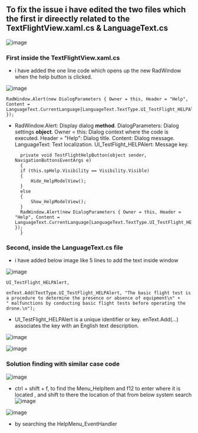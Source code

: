 ## To fix the issue i have edited the two files which the first ir direectly related to the TextFlightView.xaml.cs & LanguageText.cs

![image](https://github.com/UbaydullohML/Bug_FIX_Ales/assets/75980506/6d005e62-6dc3-44c0-8525-175e3617aa6e)

### First inside the TextFlightView.xaml.cs
- i have added the one line code which opens up the new RadWindow when the help button is clicked.
  
![image](https://github.com/UbaydullohML/Bug_FIX_Ales/assets/75980506/5d5ad339-8120-4431-9e62-5d83b992d50c)

    RadWindow.Alert(new DialogParameters { Owner = this, Header = "Help", Content = LanguageText.CurrentLanguage[LanguageText.TextType.UI_TestFlight_HELPAlert] });
- RadWindow.Alert: Display dialog **method**.
DialogParameters: Dialog settings **object**.
Owner = this: Dialog context where the code is executed.
Header = "Help": Dialog title.
Content: Dialog message.
LanguageText: Text localization.
UI_TestFlight_HELPAlert: Message key.

        private void TestFlightHelpButton(object sender, NavigationButtonsEventArgs e)
        {
        if (this.spHelp.Visibility == Visibility.Visible)
        {
            Hide_HelpModelView();
        }
        else
        {
            Show_HelpModelView();
        }
        RadWindow.Alert(new DialogParameters { Owner = this, Header = "Help", Content = LanguageText.CurrentLanguage[LanguageText.TextType.UI_TestFlight_HELPAlert] });
        }



### Second, inside the LanguageText.cs file
- i have added below image like 5 lines to add the text inside window
  
![image](https://github.com/UbaydullohML/Bug_FIX_Ales/assets/75980506/dcf6c663-30d3-4a28-b635-41ccff425dd1)

    UI_TestFlight_HELPAlert,

    enText.Add(TextType.UI_TestFlight_HELPAlert, "The basic flight test is a procedure to determine the presence or absence of equipment\n" +
    " malfunctions by conducting basic flight tests before operating the drone.\n");

- UI_TestFlight_HELPAlert is a unique identifier or key. enText.Add(...) associates the key with an English text description.

![image](https://github.com/UbaydullohML/Bug_FIX_Ales/assets/75980506/2dedbd9a-8d9f-4241-9437-72054da78769)

![image](https://github.com/UbaydullohML/Bug_FIX_Ales/assets/75980506/115e159e-04c1-4f66-9bae-241b1879d6a2)



### Solution finding with similar case code
![image](https://github.com/UbaydullohML/Bug_FIX_Ales/assets/75980506/f13a1ff4-d702-441e-8acb-5061ecfb2801)

- ctrl + shift + f, to find the Menu_HelpItem and f12 to enter where it is located , and shift to there the location of that from below system search
![image](https://github.com/UbaydullohML/Bug_FIX_Ales/assets/75980506/f759cc65-5a53-49de-a0fb-e8974cba1e21)

![image](https://github.com/UbaydullohML/Bug_FIX_Ales/assets/75980506/b48122f4-554e-42b5-af7e-3860160c4bd1)
- by searching the HelpMenu_EventHandler

